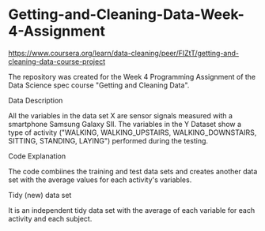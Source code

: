 # Getting-and-Cleaning-Data-Week-4-Assignment
https://www.coursera.org/learn/data-cleaning/peer/FIZtT/getting-and-cleaning-data-course-project

The repository was created for the Week 4 Programming Assignment of the Data Science spec course "Getting and Cleaning Data".

Data Description

All the variables in the data set X are sensor signals measured with a smartphone Samsung Galaxy SII. The variables in the Y Dataset show a type of activity ("WALKING, WALKING_UPSTAIRS, WALKING_DOWNSTAIRS, SITTING, STANDING, LAYING") performed during the testing.

Code Explanation

The code combiines the training and test data sets and creates another data set with the average values for each activity's variables.

Tidy (new) data set

It is an independent tidy data set with the average of each variable for each activity and each subject.

